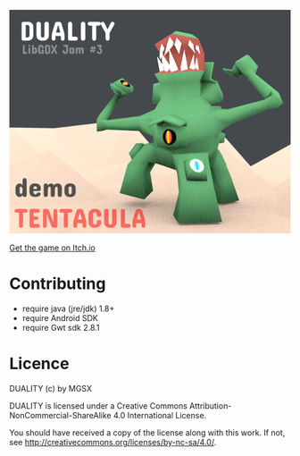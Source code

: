 
![duality](assets/art/title-itch.png)

[Get the game on Itch.io](https://mgsx.itch.io/duality-demo)

# Contributing

* require java (jre/jdk) 1.8+
* require Android SDK
* require Gwt sdk 2.8.1

# Licence

DUALITY (c) by MGSX

DUALITY is licensed under a
Creative Commons Attribution-NonCommercial-ShareAlike 4.0 International License.

You should have received a copy of the license along with this
work. If not, see <http://creativecommons.org/licenses/by-nc-sa/4.0/>.